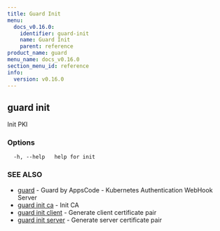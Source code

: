 ```yaml
---
title: Guard Init
menu:
  docs_v0.16.0:
    identifier: guard-init
    name: Guard Init
    parent: reference
product_name: guard
menu_name: docs_v0.16.0
section_menu_id: reference
info:
  version: v0.16.0
---
```


## guard init

Init PKI

### Options

```
  -h, --help   help for init
```

### SEE ALSO

* [guard](/docs/v0.16.0/reference/guard)	 - Guard by AppsCode - Kubernetes Authentication WebHook Server
* [guard init ca](/docs/v0.16.0/reference/guard_init_ca)	 - Init CA
* [guard init client](/docs/v0.16.0/reference/guard_init_client)	 - Generate client certificate pair
* [guard init server](/docs/v0.16.0/reference/guard_init_server)	 - Generate server certificate pair

